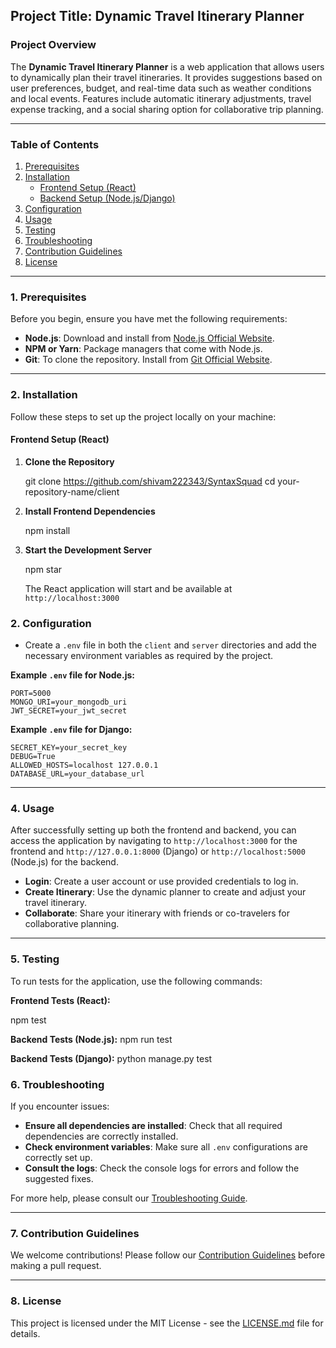 ## **Project Title: Dynamic Travel Itinerary Planner**

### **Project Overview**

The **Dynamic Travel Itinerary Planner** is a web application that allows users to dynamically plan their travel itineraries. It provides suggestions based on user preferences, budget, and real-time data such as weather conditions and local events. Features include automatic itinerary adjustments, travel expense tracking, and a social sharing option for collaborative trip planning.

---

### **Table of Contents**

1. [Prerequisites](#prerequisites)
2. [Installation](#installation)
   - [Frontend Setup (React)](#frontend-setup-react)
   - [Backend Setup (Node.js/Django)](#backend-setup-nodejsdjango)
3. [Configuration](#configuration)
4. [Usage](#usage)
5. [Testing](#testing)
6. [Troubleshooting](#troubleshooting)
7. [Contribution Guidelines](#contribution-guidelines)
8. [License](#license)

---

### **1. Prerequisites**

Before you begin, ensure you have met the following requirements:

- **Node.js**: Download and install from [Node.js Official Website](https://nodejs.org).
- **NPM or Yarn**: Package managers that come with Node.js.
- **Git**: To clone the repository. Install from [Git Official Website](https://git-scm.com).

---

### **2. Installation**

Follow these steps to set up the project locally on your machine:

#### **Frontend Setup (React)**

1. **Clone the Repository**

   git clone https://github.com/shivam222343/SyntaxSquad
   cd your-repository-name/client
  

2. **Install Frontend Dependencies**

   npm install


3. **Start the Development Server**

   npm star

   The React application will start and be available at `http://localhost:3000`


### **2. Configuration**

- Create a `.env` file in both the `client` and `server` directories and add the necessary environment variables as required by the project.

**Example `.env` file for Node.js:**

```
PORT=5000
MONGO_URI=your_mongodb_uri
JWT_SECRET=your_jwt_secret
```

**Example `.env` file for Django:**

```
SECRET_KEY=your_secret_key
DEBUG=True
ALLOWED_HOSTS=localhost 127.0.0.1
DATABASE_URL=your_database_url
```

---

### **4. Usage**

After successfully setting up both the frontend and backend, you can access the application by navigating to `http://localhost:3000` for the frontend and `http://127.0.0.1:8000` (Django) or `http://localhost:5000` (Node.js) for the backend.

- **Login**: Create a user account or use provided credentials to log in.
- **Create Itinerary**: Use the dynamic planner to create and adjust your travel itinerary.
- **Collaborate**: Share your itinerary with friends or co-travelers for collaborative planning.

---

### **5. Testing**

To run tests for the application, use the following commands:

**Frontend Tests (React):**

npm test

**Backend Tests (Node.js):**
npm run test


**Backend Tests (Django):**
python manage.py test

### **6. Troubleshooting**

If you encounter issues:

- **Ensure all dependencies are installed**: Check that all required dependencies are correctly installed.
- **Check environment variables**: Make sure all `.env` configurations are correctly set up.
- **Consult the logs**: Check the console logs for errors and follow the suggested fixes.

For more help, please consult our [Troubleshooting Guide](#).

---

### **7. Contribution Guidelines**

We welcome contributions! Please follow our [Contribution Guidelines](#) before making a pull request.

---

### **8. License**

This project is licensed under the MIT License - see the [LICENSE.md](LICENSE.md) file for details.

